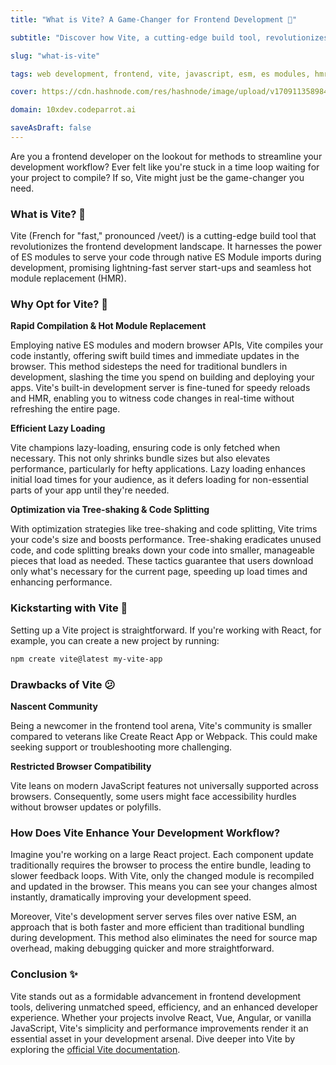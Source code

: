 ```yaml
---
title: "What is Vite? A Game-Changer for Frontend Development 🚀"

subtitle: "Discover how Vite, a cutting-edge build tool, revolutionizes frontend development with its rapid compilation, hot module replacement, and efficient lazy loading."

slug: "what-is-vite"

tags: web development, frontend, vite, javascript, esm, es modules, hmr, lazy loading, tree-shaking, code splitting

cover: https://cdn.hashnode.com/res/hashnode/image/upload/v1709113589849/uN3DyPEJX.webp?auto=format

domain: 10xdev.codeparrot.ai

saveAsDraft: false
---
```


Are you a frontend developer on the lookout for methods to streamline your development workflow? Ever felt like you're stuck in a time loop waiting for your project to compile? If so, Vite might just be the game-changer you need.

### What is Vite? 🚀

Vite (French for "fast," pronounced /veet/) is a cutting-edge build tool that revolutionizes the frontend development landscape. It harnesses the power of ES modules to serve your code through native ES Module imports during development, promising lightning-fast server start-ups and seamless hot module replacement (HMR).

### Why Opt for Vite? 🤔

**Rapid Compilation & Hot Module Replacement**

Employing native ES modules and modern browser APIs, Vite compiles your code instantly, offering swift build times and immediate updates in the browser. This method sidesteps the need for traditional bundlers in development, slashing the time you spend on building and deploying your apps. Vite's built-in development server is fine-tuned for speedy reloads and HMR, enabling you to witness code changes in real-time without refreshing the entire page.

**Efficient Lazy Loading**

Vite champions lazy-loading, ensuring code is only fetched when necessary. This not only shrinks bundle sizes but also elevates performance, particularly for hefty applications. Lazy loading enhances initial load times for your audience, as it defers loading for non-essential parts of your app until they're needed.

**Optimization via Tree-shaking & Code Splitting**

With optimization strategies like tree-shaking and code splitting, Vite trims your code's size and boosts performance. Tree-shaking eradicates unused code, and code splitting breaks down your code into smaller, manageable pieces that load as needed. These tactics guarantee that users download only what's necessary for the current page, speeding up load times and enhancing performance.

### Kickstarting with Vite 🌟

Setting up a Vite project is straightforward. If you're working with React, for example, you can create a new project by running:

```bash
npm create vite@latest my-vite-app
```

### Drawbacks of Vite 😕

**Nascent Community**

Being a newcomer in the frontend tool arena, Vite's community is smaller compared to veterans like Create React App or Webpack. This could make seeking support or troubleshooting more challenging.

**Restricted Browser Compatibility**

Vite leans on modern JavaScript features not universally supported across browsers. Consequently, some users might face accessibility hurdles without browser updates or polyfills.

### How Does Vite Enhance Your Development Workflow?

Imagine you're working on a large React project. Each component update traditionally requires the browser to process the entire bundle, leading to slower feedback loops. With Vite, only the changed module is recompiled and updated in the browser. This means you can see your changes almost instantly, dramatically improving your development speed.

Moreover, Vite's development server serves files over native ESM, an approach that is both faster and more efficient than traditional bundling during development. This method also eliminates the need for source map overhead, making debugging quicker and more straightforward.

### Conclusion ✨

Vite stands out as a formidable advancement in frontend development tools, delivering unmatched speed, efficiency, and an enhanced developer experience. Whether your projects involve React, Vue, Angular, or vanilla JavaScript, Vite's simplicity and performance improvements render it an essential asset in your development arsenal. Dive deeper into Vite by exploring the [official Vite documentation](https://vitejs.dev/guide/).
